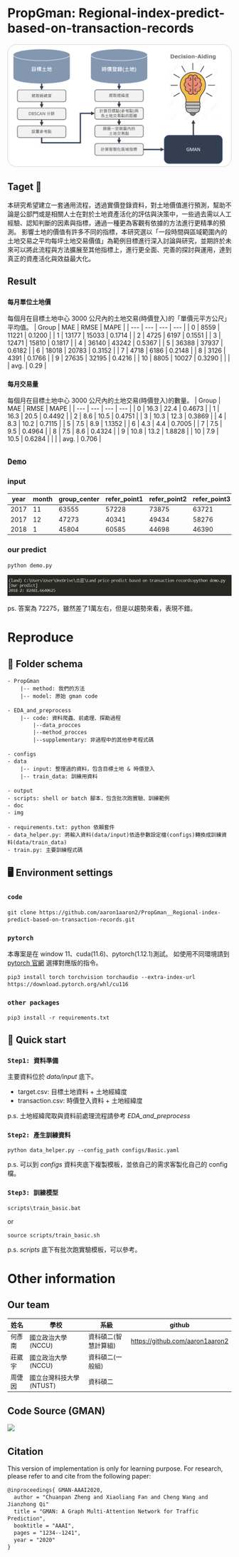 # PropGman: Regional-index-predict-based-on-transaction-records

![](img/流程圖.png)
## Taget 🎯 
本研究希望建立一套通用流程，透過實價登錄資料，對土地價值進行預測，幫助不論是公部門或是相關人士在對於土地資產活化的評估與決策中，一些過去需以人工經驗、認知判斷的因素與指標，通過一種更為客觀有依據的方法進行更精準的預測。
影響土地的價值有許多不同的指標，本研究選以「一段時間與區域範圍內的土地交易之平均每坪土地交易價值」為範例目標進行深入討論與研究，並期許於未來可以將此流程與方法擴展至其他指標上，進行更全面、完善的探討與運用，達到真正的資產活化與效益最大化。

## Result 
### `每月單位土地價`
每個月在目標土地中心 3000 公尺內的土地交易(時價登入)的「單價元平方公尺」平均值。
| Group | MAE | RMSE | MAPE |
| --- | --- | --- | --- |
| 0 | 8559 | 11221 | 0.1200 |
| 1 | 13177 | 15033 | 0.1714 |
| 2 | 4725 | 6197 | 0.1551 |
| 3 | 12471 | 15810 | 0.1817 |
| 4 | 36140 | 43242 | 0.5367 |
| 5 | 36388 | 37937 | 0.6182 |
| 6 | 18018 | 20783 | 0.3152 |
| 7 | 4718 | 6186 | 0.2148 |
| 8 | 3126 | 4391 | 0.1766 |
| 9 | 27635 | 32195 | 0.4216 |
| 10 | 8805 | 10027 | 0.3290 |
|  |  | avg. | 0.29 |

### `每月交易量`
每個月在目標土地中心 3000 公尺內的土地交易(時價登入)的數量。
| Group | MAE | RMSE | MAPE |
| --- | --- | --- | --- |
| 0 | 16.3 | 22.4 | 0.4673 |
| 1 | 16.3 | 20.5 | 0.4492 |
| 2 | 8.6 | 10.5 | 0.4751 |
| 3 | 10.3 | 12.3 | 0.3869 |
| 4 | 8.3 | 10.2 | 0.7115 |
| 5 | 7.5 | 8.9 | 1.1352 |
| 6 | 4.3 | 4.4 | 0.7005 |
| 7 | 7.5 | 9.5 | 0.4964 |
| 8 | 7.5 | 8.6 | 0.4324 |
| 9 | 10.8 | 13.2 | 1.8828 |
| 10 | 7.9 | 10.5 | 0.6284 |
|  |  | avg. | 0.706 |

## `Demo`
### input
| year | month | group_center | refer_point1 | refer_point2 | refer_point3 | refer_point4 | group |
| --- | --- | --- | --- | --- | --- | --- | --- |
| 2017 | 11 | 63555 | 57228 | 73875 | 63721 | 37824 | 0 |
| 2017 | 12 | 47273 | 40341 | 49434 | 58276 | 32960 | 0 |
| 2018 | 1 | 45804 | 60585 | 44698 | 46390 | 34342 | 0 |


### our predict
```
python demo.py
```
![](img/demo_res.png)

ps. 答案為 72275，雖然差了1萬左右，但是以趨勢來看，表現不錯。

# Reproduce
## 📁 Folder schema 
```
- PropGman
    |-- method: 我們的方法
    |-- model: 原始 gman code

- EDA_and_preprocess
    |-- code: 資料爬蟲、前處理、探勘過程
        |--data_procces
        |--method_procces
        |--supplementary: 非過程中的其他參考程式碼

- configs
- data 
    |-- input: 整理過的資料，包含目標土地 & 時價登入
    |-- train_data: 訓練用資料

- output
- scripts: shell or batch 腳本，包含批次跑實驗、訓練範例
- doc
- img

- requirements.txt: python 依賴套件
- data_helper.py: 將輸入資料(data/input)依造參數設定檔(configs)轉換成訓練資料(data/train_data)
- train.py: 主要訓練程式碼
```
## 🖥️ Environment settings 
### `code`
```shell
git clone https://github.com/aaron1aaron2/PropGman__Regional-index-predict-based-on-transaction-records.git
```
### `pytorch`
本專案是在 window 11、cuda(11.6)、pytorch(1.12.1)測試。
如使用不同環境請到 [pytorch 官網](https://pytorch.org/) 選擇對應版的指令。
```shell
pip3 install torch torchvision torchaudio --extra-index-url https://download.pytorch.org/whl/cu116
```

### `other packages`
```shell
pip3 install -r requirements.txt
```
## 🙋 Quick start 
### `Step1: 資料準備`
主要資料位於 *data/input* 底下。
- target.csv: 目標土地資料 + 土地經緯度
- transaction.csv: 時價登入資料 + 土地經緯度

p.s. 土地經緯爬取與資料前處理流程請參考 *EDA_and_preprocess*

### `Step2: 產生訓練資料`

```shell
python data_helper.py --config_path configs/Basic.yaml
```
p.s. 可以到 *configs* 資料夾底下複製模板，並依自己的需求客製化自己的 config 檔。

### `Step3: 訓練模型`
```shell
scripts\train_basic.bat
```
or
```shell
source scripts/train_basic.sh
```
p.s. *scripts* 底下有批次跑實驗模板，可以參考。
# Other information
## Our team
|姓名|學校|系級|github|
|-|-|-|-|
|何彥南|國立政治大學(NCCU)|資科碩二(智慧計算組)|https://github.com/aaron1aaron2|
|莊崴宇|國立政治大學(NCCU)|資科碩二(一般組)||https://github.com/C-WeiYu|
|周倢因|國立台灣科技大學(NTUST)|資科碩二|

## Code Source (GMAN)
[![](https://github-readme-stats.vercel.app/api/pin/?username=VincLee8188&repo=GMAN-PyTorch)](https://github.com/VincLee8188/GMAN-PyTorch)

## Citation

This version of implementation is only for learning purpose. For research, please refer to  and  cite from the following paper:
```
@inproceedings{ GMAN-AAAI2020,
  author = "Chuanpan Zheng and Xiaoliang Fan and Cheng Wang and Jianzhong Qi"
  title = "GMAN: A Graph Multi-Attention Network for Traffic Prediction",
  booktitle = "AAAI",
  pages = "1234--1241",
  year = "2020"
}
```
